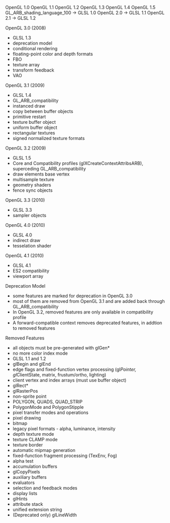 OpenGL 1.0
OpenGL 1.1
OpenGL 1.2
OpenGL 1.3
OpenGL 1.4
OpenGL 1.5
GL_ARB_shading_language_100 -> GLSL 1.0
OpenGL 2.0 -> GLSL 1.1
OpenGL 2.1 -> GLSL 1.2

OpenGL 3.0 (2008)
 - GLSL 1.3
 - deprecation model
 - conditional rendering
 - floating-point color and depth formats
 - FBO
 - texture array
 - transform feedback
 - VAO

OpenGL 3.1 (2009)
 - GLSL 1.4
 - GL_ARB_compatibility
 - instanced draw
 - copy between buffer objects
 - primitive restart
 - texture buffer object
 - uniform buffer object
 - rectangular textures
 - signed normalized texture formats

OpenGL 3.2 (2009)
 - GLSL 1.5
 - Core and Compatibility profiles (glXCreateContextAttribsARB), superceding GL_ARB_compatibility
 - draw elements base vertex
 - multisample texture
 - geometry shaders
 - fence sync objects

OpenGL 3.3 (2010)
 - GLSL 3.3
 - sampler objects

OpenGL 4.0 (2010)
 - GLSL 4.0
 - indirect draw
 - tesselation shader

OpenGL 4.1 (2010)
 - GLSL 4.1
 - ES2 compatibility
 - viewport array


Deprecation Model
 - some features are marked for deprecation in OpenGL 3.0
 - most of them are removed from OpenGL 3.1 and are added back through GL_ARB_compatibility
 - In OpenGL 3.2, removed features are only available in compatibility profile
 - A forward-compatible context removes deprecated features, in addtion to removed features

Removed Features
 - all objects must be pre-generated with glGen*
 - no more color index mode
 - GLSL 1.1 and 1.2
 - glBegin and glEnd
 - edge flags and fixed-function vertex processing
   (gl*Pointer, gl*ClientState, matrix, frustum/ortho, lighting)
 - client vertex and index arrays (must use buffer object)
 - glRect*
 - glRasterPos
 - non-sprite point
 - POLYGON, QUADS, QUAD_STRIP
 - PolygonMode and PolygonStipple
 - pixel transfer modes and operations
 - pixel drawing
 - bitmap
 - legacy pixel formats - alpha, luminance, intensity
 - depth texture mode
 - texture CLAMP mode
 - texture border
 - automatic mipmap generation
 - fixed-function fragment processing (TexEnv, Fog)
 - alpha test
 - accumulation buffers
 - glCopyPixels
 - auxiliary buffers
 - evaluators
 - selection and feedback modes
 - display lists
 - glHints
 - attribute stack
 - unified extension string
 - (Deprecated only) glLineWidth
